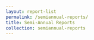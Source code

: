 ```yaml
---
layout: report-list
permalink: /semiannual-reports/
title: Semi-Annual Reports
collection: semiannual-reports
---
```

